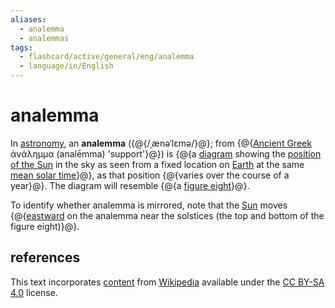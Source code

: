 ```yaml
---
aliases:
  - analemma
  - analemmas
tags:
  - flashcard/active/general/eng/analemma
  - language/in/English
---
```


# analemma

In [astronomy](astronomy.md), an __analemma__ ({@{/ˌænəˈlɛmə/}@}; from {@{[Ancient Greek](Ancient%20Greek.md) ἀνάλημμα (analēmma) 'support'}@}) is {@{a [diagram](diagram.md) showing the [position of the Sun](position%20of%20the%20Sun.md) in the sky as seen from a fixed location on [Earth](Earth.md) at the same [mean solar time](solar%20time.md#mean%20solar%20time)}@}, as that position {@{varies over the course of a year}@}. The diagram will resemble {@{a [figure eight](lemniscate.md)}@}. <!--SR:!2025-02-10,154,270!2025-02-10,59,250!2025-03-12,179,310!2025-04-23,209,310!2026-12-11,682,330-->

To identify whether analemma is mirrored, note that the [Sun](Sun.md) moves {@{[eastward](east.md) on the analemma near the solstices (the top and bottom of the figure eight)}@}. <!--SR:!2025-04-04,205,317-->

## references

This text incorporates [content](https://en.wikipedia.org/wiki/analemma) from [Wikipedia](Wikipedia.md) available under the [CC BY-SA 4.0](https://creativecommons.org/licenses/by-sa/4.0/) license.
